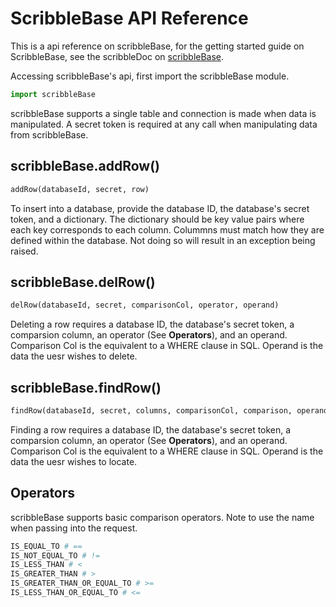 # ScribbleBase API Reference
This is a api reference on scribbleBase, for the getting started guide on ScribbleBase, see the scribbleDoc on [scribbleBase](../index.md).

Accessing scribbleBase's api, first import the scribbleBase module.

```python
import scribbleBase
```

scribbleBase supports a single table and connection is made when data is manipulated. A secret token is required at any call when manipulating data from scribbleBase.

## scribbleBase.addRow()
```python
addRow(databaseId, secret, row)
```

To insert into a database, provide the database ID, the database's secret token, and a dictionary. The dictionary should be key value pairs where each key corresponds to each column. Colummns must match how they are defined within the database. Not doing so will result in an exception being raised.

## scribbleBase.delRow()
```python
delRow(databaseId, secret, comparisonCol, operator, operand)
```

Deleting a row requires a database ID, the database's secret token, a comparsion column, an operator (See **Operators**), and an operand. Comparison Col is the equivalent to a WHERE clause in SQL. Operand is the data the uesr wishes to delete. 

## scribbleBase.findRow()
```python
findRow(databaseId, secret, columns, comparisonCol, comparison, operand)
```
Finding a row requires a database ID, the database's secret token, a comparsion column, an operator (See **Operators**), and an operand. Comparison Col is the equivalent to a WHERE clause in SQL. Operand is the data the uesr wishes to locate. 

## Operators
scribbleBase supports basic comparison operators. Note to use the name when passing into the request.
```python
IS_EQUAL_TO # ==
IS_NOT_EQUAL_TO # !=
IS_LESS_THAN # <
IS_GREATER_THAN # >
IS_GREATER_THAN_OR_EQUAL_TO # >=
IS_LESS_THAN_OR_EQUAL_TO # <=
```

